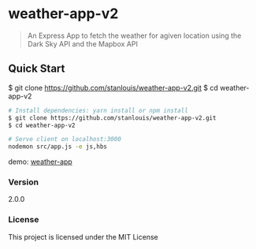 # weather-app-v2

> An Express App to fetch the weather for agiven location using the Dark Sky API and the Mapbox API

## Quick Start

$ git clone https://github.com/stanlouis/weather-app-v2.git
$ cd weather-app-v2

```bash
# Install dependencies: yarn install or npm install
$ git clone https://github.com/stanlouis/weather-app-v2.git
$ cd weather-app-v2

# Serve client on localhost:3000
nodemon src/app.js -e js,hbs

```

demo:
[weather-app](https://stan-weather-app.herokuapp.com/)

### Version

2.0.0

### License

This project is licensed under the MIT License
